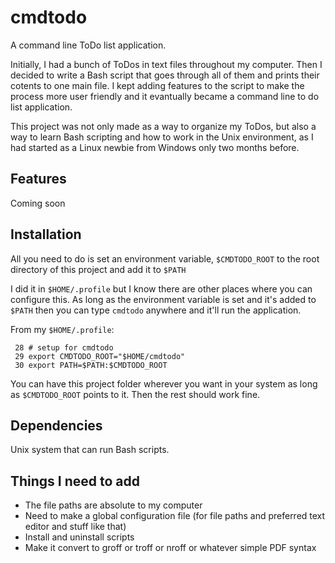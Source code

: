 # cmdtodo
A command line ToDo list application.

Initially, I had a bunch of ToDos in text files throughout my computer. Then I decided to write a Bash script that goes through
all of them and prints their cotents to one main file. I kept adding features to the script to make the process more user friendly
and it evantually became a command line to do list application.

This project was not only made as a way to organize my ToDos, but also a way to learn Bash scripting and how to work in the Unix environment,
as I had started as a Linux newbie from Windows only two months before.

## Features
Coming soon

## Installation
All you need to do is set an environment variable, `$CMDTODO_ROOT` to the root directory of this project and add it to `$PATH`

I did it in `$HOME/.profile` but I know there are other places where you can configure this. As long as the environment variable
is set and it's added to `$PATH` then you can type `cmdtodo` anywhere and it'll run the application.

From my `$HOME/.profile`:
```
 28 # setup for cmdtodo
 29 export CMDTODO_ROOT="$HOME/cmdtodo"
 30 export PATH=$PATH:$CMDTODO_ROOT
```
You can have this project folder wherever you want in your system as long as `$CMDTODO_ROOT` points to it. Then the rest should work fine.

## Dependencies
Unix system that can run Bash scripts.

## Things I need to add
- The file paths are absolute to my computer
- Need to make a global configuration file (for file paths and preferred text editor and stuff like that)
- Install and uninstall scripts
- Make it convert to groff or troff or nroff or whatever simple PDF syntax
